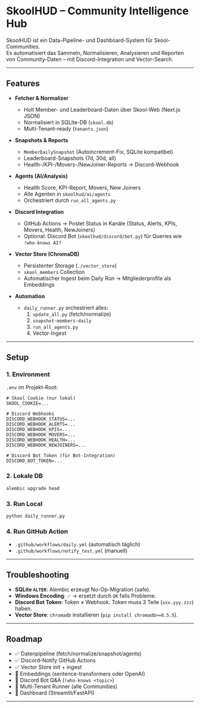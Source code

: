 # SkoolHUD – Community Intelligence Hub

SkoolHUD ist ein Data-Pipeline- und Dashboard-System für Skool-Communities.  
Es automatisiert das Sammeln, Normalisieren, Analysieren und Reporten von Community-Daten – mit Discord-Integration und Vector-Search.

---

## Features

- **Fetcher & Normalizer**  
  - Holt Member- und Leaderboard-Daten über Skool-Web (Next.js JSON)  
  - Normalisiert in SQLite-DB (`skool.db`)  
  - Multi-Tenant-ready (`tenants.json`)

- **Snapshots & Reports**  
  - `MemberDailySnapshot` (Autoincrement-Fix, SQLite kompatibel)  
  - Leaderboard-Snapshots (7d, 30d, all)  
  - Health-/KPI-/Movers-/NewJoiner-Reports → Discord-Webhook

- **Agents (AI/Analysis)**  
  - Health Score, KPI-Report, Movers, New Joiners  
  - Alle Agenten in `skoolhud/ai/agents`  
  - Orchestriert durch `run_all_agents.py`

- **Discord Integration**  
  - GitHub Actions → Postet Status in Kanäle (Status, Alerts, KPIs, Movers, Health, NewJoiners)  
  - Optional: Discord Bot (`skoolhud/discord/bot.py`) für Queries wie `!who-knows AI?`

- **Vector Store (ChromaDB)**  
  - Persistenter Storage (`./vector_store`)  
  - `skool_members` Collection  
  - Automatischer Ingest beim Daily Run → Mitgliederprofile als Embeddings

- **Automation**  
  - `daily_runner.py` orchestriert alles:  
    1. `update_all.py` (fetch/normalize)  
    2. `snapshot-members-daily`  
    3. `run_all_agents.py`  
    4. Vector-Ingest

---

## Setup

### 1. Environment
`.env` im Projekt-Root:

```env
# Skool Cookie (nur lokal)
SKOOL_COOKIE=...

# Discord Webhooks
DISCORD_WEBHOOK_STATUS=...
DISCORD_WEBHOOK_ALERTS=...
DISCORD_WEBHOOK_KPIS=...
DISCORD_WEBHOOK_MOVERS=...
DISCORD_WEBHOOK_HEALTH=...
DISCORD_WEBHOOK_NEWJOINERS=...

# Discord Bot Token (für Bot-Integration)
DISCORD_BOT_TOKEN=...
```

### 2. Lokale DB
```bash
alembic upgrade head
```

### 3. Run Local
```bash
python daily_runner.py
```

### 4. Run GitHub Action
- `.github/workflows/daily.yml` (automatisch täglich)
- `.github/workflows/notify_test.yml` (manuell)

---

## Troubleshooting

- **SQLite `ALTER`**: Alembic erzeugt No-Op-Migration (safe).  
- **Windows Encoding**: `✅` → ersetzt durch `OK` falls Probleme.  
- **Discord Bot Token**: Token ≠ Webhook. Token muss 3 Teile (`xxx.yyy.zzz`) haben.  
- **Vector Store**: `chromadb` installieren (`pip install chromadb>=0.5.5`).

---

## Roadmap

- ✅ Datenpipeline (fetch/normalize/snapshot/agents)  
- ✅ Discord-Notify GitHub Actions  
- ✅ Vector Store init + ingest  
- 🚧 Embeddings (sentence-transformers oder OpenAI)  
- 🚧 Discord Bot Q&A (`!who-knows <topic>`)  
- 🚧 Multi-Tenant Runner (alle Communities)  
- 🚧 Dashboard (Streamlit/FastAPI)

---
